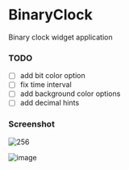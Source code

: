 # BinaryClock
Binary clock widget application 

### TODO
 - [ ] add bit color option
 - [ ] fix time interval
 - [ ] add background color options
 - [ ] add decimal hints

### Screenshot
![256](https://github.com/chanwoo040531/BinaryClock/assets/114650607/25fd83c4-4536-43a8-8a53-9e034a2792c6)

![image](https://github.com/chanwoo040531/BinaryClock/assets/114650607/5076e270-5cd0-4193-9b50-b756463596d0)